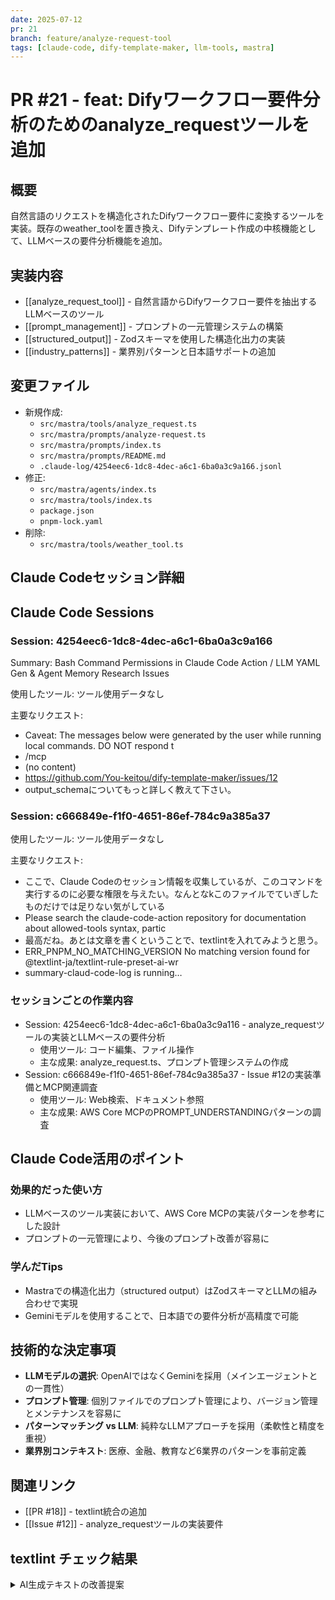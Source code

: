 ```yaml
---
date: 2025-07-12
pr: 21
branch: feature/analyze-request-tool
tags: [claude-code, dify-template-maker, llm-tools, mastra]
---
```


# PR #21 - feat: Difyワークフロー要件分析のためのanalyze_requestツールを追加

## 概要
自然言語のリクエストを構造化されたDifyワークフロー要件に変換するツールを実装。既存のweather_toolを置き換え、Difyテンプレート作成の中核機能として、LLMベースの要件分析機能を追加。

## 実装内容
- [[analyze_request_tool]] - 自然言語からDifyワークフロー要件を抽出するLLMベースのツール
- [[prompt_management]] - プロンプトの一元管理システムの構築
- [[structured_output]] - Zodスキーマを使用した構造化出力の実装
- [[industry_patterns]] - 業界別パターンと日本語サポートの追加

## 変更ファイル
- 新規作成:
  - `src/mastra/tools/analyze_request.ts`
  - `src/mastra/prompts/analyze-request.ts`
  - `src/mastra/prompts/index.ts`
  - `src/mastra/prompts/README.md`
  - `.claude-log/4254eec6-1dc8-4dec-a6c1-6ba0a3c9a166.jsonl`
- 修正:
  - `src/mastra/agents/index.ts`
  - `src/mastra/tools/index.ts`
  - `package.json`
  - `pnpm-lock.yaml`
- 削除:
  - `src/mastra/tools/weather_tool.ts`

## Claude Codeセッション詳細
## Claude Code Sessions

### Session: 4254eec6-1dc8-4dec-a6c1-6ba0a3c9a166
Summary: Bash Command Permissions in Claude Code Action / LLM YAML Gen & Agent Memory Research Issues

使用したツール:
ツール使用データなし

主要なリクエスト:
- Caveat: The messages below were generated by the user while running local commands. DO NOT respond t
- <command-name>/mcp</command-name>
- <local-command-stdout>(no content)</local-command-stdout>
- https://github.com/You-keitou/dify-template-maker/issues/12
- output_schemaについてもっと詳しく教えて下さい。

### Session: c666849e-f1f0-4651-86ef-784c9a385a37

使用したツール:
ツール使用データなし

主要なリクエスト:
- ここで、Claude Codeのセッション情報を収集しているが、このコマンドを実行するのに必要な権限を与えたい。なんとなkこのファイルでていぎしたものだけでは足りない気がしている
- Please search the claude-code-action repository for documentation about allowed-tools syntax, partic
- 最高だね。あとは文章を書くということで、textlintを入れてみようと思う。
-  ERR_PNPM_NO_MATCHING_VERSION  No matching version found for @textlint-ja/textlint-rule-preset-ai-wr
- <command-message>summary-claud-code-log is running…</command-message>

### セッションごとの作業内容
- Session: 4254eec6-1dc8-4dec-a6c1-6ba0a3c9a116 - analyze_requestツールの実装とLLMベースの要件分析
  - 使用ツール: コード編集、ファイル操作
  - 主な成果: analyze_request.ts、プロンプト管理システムの作成
- Session: c666849e-f1f0-4651-86ef-784c9a385a37 - Issue #12の実装準備とMCP関連調査
  - 使用ツール: Web検索、ドキュメント参照
  - 主な成果: AWS Core MCPのPROMPT_UNDERSTANDINGパターンの調査

## Claude Code活用のポイント
### 効果的だった使い方
- LLMベースのツール実装において、AWS Core MCPの実装パターンを参考にした設計
- プロンプトの一元管理により、今後のプロンプト改善が容易に

### 学んだTips
- Mastraでの構造化出力（structured output）はZodスキーマとLLMの組み合わせで実現
- Geminiモデルを使用することで、日本語での要件分析が高精度で可能

## 技術的な決定事項
- **LLMモデルの選択**: OpenAIではなくGeminiを採用（メインエージェントとの一貫性）
- **プロンプト管理**: 個別ファイルでのプロンプト管理により、バージョン管理とメンテナンスを容易に
- **パターンマッチング vs LLM**: 純粋なLLMアプローチを採用（柔軟性と精度を重視）
- **業界別コンテキスト**: 医療、金融、教育など6業界のパターンを事前定義

## 関連リンク
- [[PR #18]] - textlint統合の追加
- [[Issue #12]] - analyze_requestツールの実装要件
## textlint チェック結果

<details>
<summary>AI生成テキストの改善提案</summary>

```

/Users/keith/WorkSpace/dify-template-maker/claude-master-book/task-log/pr-21.md
  38:959  error  Line 38 sentence length(101) exceeds the maximum sentence length of 100.
Over 1 characters  ja-technical-writing/sentence-length
  41:10   error  文末が"。"で終わっていません。                                            ja-technical-writing/ja-no-mixed-period
  43:9    error  文末が"。"で終わっていません。                                            ja-technical-writing/ja-no-mixed-period
  53:10   error  文末が"。"で終わっていません。                                            ja-technical-writing/ja-no-mixed-period
  55:9    error  文末が"。"で終わっていません。                                            ja-technical-writing/ja-no-mixed-period
  56:63   error  不自然なアルファベットがあります: k                                       ja-technical-writing/ja-unnatural-alphabet
  58:39   error  弱い表現: "思う" が使われています。                                       ja-technical-writing/ja-no-weak-phrase

✖ 7 problems (7 errors, 0 warnings)

```
</details>

